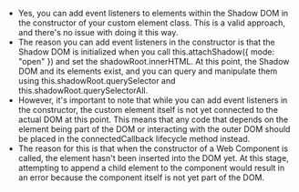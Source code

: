 - Yes, you can add event listeners to elements within the Shadow DOM in the constructor of your custom element class. This is a valid approach, and there's no issue with doing it this way.  
- The reason you can add event listeners in the constructor is that the Shadow DOM is initialized when you call this.attachShadow({ mode: "open" }) and set the shadowRoot.innerHTML. At this point, the Shadow DOM and its elements exist, and you can query and manipulate them using this.shadowRoot.querySelector and this.shadowRoot.querySelectorAll.  
- However, it's important to note that while you can add event listeners in the constructor, the custom element itself is not yet connected to the actual DOM at this point. This means that any code that depends on the element being part of the DOM or interacting with the outer DOM should be placed in the connectedCallback lifecycle method instead.  
- The reason for this is that when the constructor of a Web Component is called, the element hasn't been inserted into the DOM yet. At this stage, attempting to append a child element to the component would result in an error because the component itself is not yet part of the DOM.  